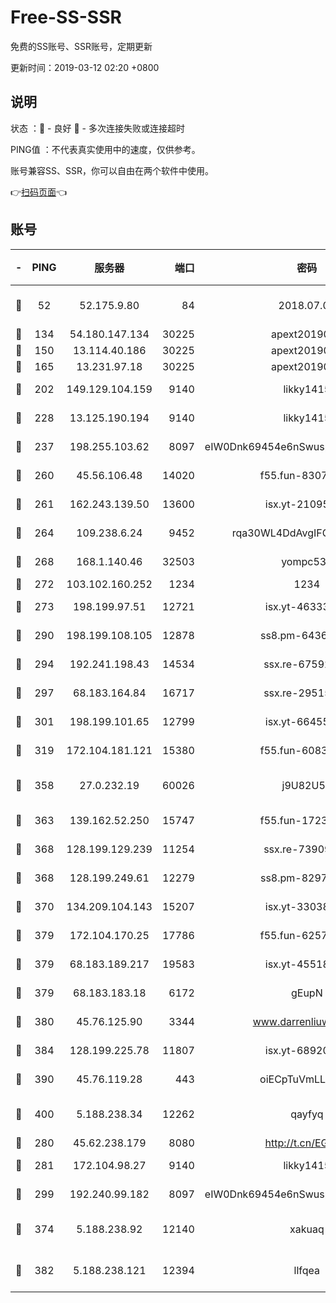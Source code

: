 # Free-SS-SSR

免费的SS账号、SSR账号，定期更新

更新时间：2019-03-12 02:20 +0800

## 说明

状态     ：🙂 - 良好 🙁 - 多次连接失败或连接超时

PING值   ：不代表真实使用中的速度，仅供参考。

账号兼容SS、SSR，你可以自由在两个软件中使用。

👉[扫码页面](https://liesauer.github.io/Free-SS-SSR/)👈

## 账号

|-|PING|服务器|端口|密码|加密方式|区域|
|:----:|:----:|:-----:|-----:|:----:|:----:|:----:|
|🙂|52|52.175.9.80|84|2018.07.07|chacha20-ietf-poly1305|HK|
|🙂|134|54.180.147.134|30225|apext2019006|chacha20|KR|
|🙂|150|13.114.40.186|30225|apext2019006|chacha20|JP|
|🙂|165|13.231.97.18|30225|apext2019006|chacha20|JP|
|🙂|202|149.129.104.159|9140|likky1415|aes-256-cfb|HK|
|🙂|228|13.125.190.194|9140|likky1415|aes-256-cfb|KR|
|🙂|237|198.255.103.62|8097|eIW0Dnk69454e6nSwuspv9DmS201tQ0D|aes-256-cfb|US|
|🙂|260|45.56.106.48|14020|f55.fun-83074215|aes-256-cfb|US|
|🙂|261|162.243.139.50|13600|isx.yt-21095974|aes-256-cfb|US|
|🙂|264|109.238.6.24|9452|rqa30WL4DdAvgIFG6Fs3znzTa|aes-256-cfb|FR|
|🙂|268|168.1.140.46|32503|yompc535|aes-256-cfb|AU|
|🙂|272|103.102.160.252|1234|1234|rc4-md5|JP|
|🙂|273|198.199.97.51|12721|isx.yt-46333014|aes-256-cfb|US|
|🙂|290|198.199.108.105|12878|ss8.pm-64367919|aes-256-cfb|US|
|🙂|294|192.241.198.43|14534|ssx.re-67592284|aes-256-cfb|US|
|🙂|297|68.183.164.84|16717|ssx.re-29515291|aes-256-cfb|US|
|🙂|301|198.199.101.65|12799|isx.yt-66455853|aes-256-cfb|US|
|🙂|319|172.104.181.121|15380|f55.fun-60831273|aes-256-cfb|SG|
|🙂|358|27.0.232.19|60026|j9U82U53|xchacha20-ietf-poly1305|HK|
|🙂|363|139.162.52.250|15747|f55.fun-17230136|aes-256-cfb|SG|
|🙂|368|128.199.129.239|11254|ssx.re-73909730|aes-256-cfb|SG|
|🙂|368|128.199.249.61|12279|ss8.pm-82976192|aes-256-cfb|SG|
|🙂|370|134.209.104.143|15207|isx.yt-33038399|aes-256-cfb|SG|
|🙂|379|172.104.170.25|17786|f55.fun-62574442|aes-256-cfb|SG|
|🙂|379|68.183.189.217|19583|isx.yt-45518424|aes-256-cfb|SG|
|🙂|379|68.183.183.18|6172|gEupN|aes-256-cfb|SG|
|🙂|380|45.76.125.90|3344|www.darrenliuwei.com|aes-256-cfb|AU|
|🙂|384|128.199.225.78|11807|isx.yt-68920390|aes-256-cfb|SG|
|🙂|390|45.76.119.28|443|oiECpTuVmLLxk4Ts|aes-256-cfb|AU|
|🙂|400|5.188.238.34|12262|qayfyq|chacha20-ietf-poly1305|BR|
|🙂|280|45.62.238.179|8080|http://t.cn/EGJIyrl|rc4-md5|CA|
|🙂|281|172.104.98.27|9140|likky1415|aes-256-cfb|JP|
|🙂|299|192.240.99.182|8097|eIW0Dnk69454e6nSwuspv9DmS201tQ0D|aes-256-cfb|US|
|🙂|374|5.188.238.92|12140|xakuaq|chacha20-ietf-poly1305|BR|
|🙂|382|5.188.238.121|12394|llfqea|chacha20-ietf-poly1305|BR|

